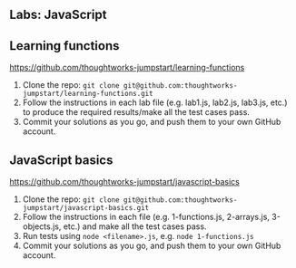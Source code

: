 ## Labs: JavaScript

## Learning functions

https://github.com/thoughtworks-jumpstart/learning-functions

1. Clone the repo: `git clone git@github.com:thoughtworks-jumpstart/learning-functions.git`
1. Follow the instructions in each lab file (e.g. lab1.js, lab2.js, lab3.js, etc.) to produce the required results/make all the test cases pass.
1. Commit your solutions as you go, and push them to your own GitHub account.

## JavaScript basics

https://github.com/thoughtworks-jumpstart/javascript-basics

1. Clone the repo: `git clone git@github.com:thoughtworks-jumpstart/javascript-basics.git`
1. Follow the instructions in each file (e.g. 1-functions.js, 2-arrays.js, 3-objects.js, etc.) and make all the test cases pass.
1. Run tests using `node <filename>.js`, e.g. `node 1-functions.js`
1. Commit your solutions as you go, and push them to your own GitHub account.
